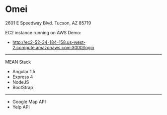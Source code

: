 # Omei
2601 E Speedway Blvd. Tucson, AZ 85719

EC2 instance running on AWS Demo: 

+ http://ec2-52-34-184-158.us-west-2.compute.amazonaws.com:3000/login
--------------------------
MEAN Stack

+ Angular 1.5 
+ Express 4 
+ NodeJS 
+ BootStrap

----------------------------

+ Google Map API
+ Yelp API

